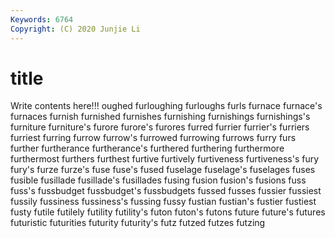 ```yaml
---
Keywords: 6764
Copyright: (C) 2020 Junjie Li
---
```


# title

Write contents here!!!
oughed 
furloughing 
furloughs 
furls 
furnace 
furnace's 
furnaces 
furnish
furnished 
furnishes 
furnishing 
furnishings 
furnishings's 
furniture 
furniture's 
furore 
furore's 
furores
furred 
furrier 
furrier's 
furriers 
furriest 
furring 
furrow 
furrow's 
furrowed 
furrowing
furrows 
furry 
furs 
further 
furtherance 
furtherance's 
furthered 
furthering 
furthermore 
furthermost
furthers 
furthest 
furtive 
furtively 
furtiveness 
furtiveness's 
fury 
fury's 
furze 
furze's
fuse 
fuse's 
fused 
fuselage 
fuselage's 
fuselages 
fuses 
fusible 
fusillade 
fusillade's
fusillades 
fusing 
fusion 
fusion's 
fusions 
fuss 
fuss's 
fussbudget 
fussbudget's 
fussbudgets
fussed 
fusses 
fussier 
fussiest 
fussily 
fussiness 
fussiness's 
fussing 
fussy 
fustian
fustian's 
fustier 
fustiest 
fusty 
futile 
futilely 
futility 
futility's 
futon 
futon's
futons 
future 
future's 
futures 
futuristic 
futurities 
futurity 
futurity's 
futz 
futzed
futzes 
futzing 

